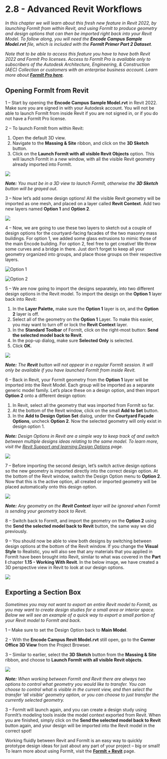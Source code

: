 # 2.8 - Advanced Revit Workflows

_In this chapter we will learn about this fresh new feature in Revit 2022, by launching FormIt from within Revit, and using FormIt to produce geometry and design options that can then be imported right back into your Revit Model. To follow along, you will need the_ _**Encode Campus Sample Model.rvt**_ _file, which is included with the_ _**FormIt Primer Part 2 Dataset**._

_Note that to be able to access this feature you have to have both Revit 2022 and FormIt Pro licenses. Access to FormIt Pro is available only to subscribers of the Autodesk Architecture, Engineering, & Construction (AEC) Collection or customers with an enterprise business account. Learn more about_ [_**FormIt Pro here**_](https://formit.autodesk.com/#pro-callout)_._

## Opening FormIt from Revit

1 – Start by opening the **Encode Campus Sample Model.rvt** in Revit 2022. Make sure you are signed in with your Autodesk account. You will not be able to launch FormIt from inside Revit if you are not signed in, or if you do not have a FormIt Pro license.

2 – To launch FormIt from within Revit:

1. Open the default 3D view.
2. Navigate to the **Massing & Site** ribbon, and click on the **3D Sketch** button.
3. Click on the **Launch FormIt with all visible Revit Objects** option. This will launch FormIt in a new window, with all the visible Revit geometry already imported into FormIt.

![](<../../.gitbook/assets/0 (22).png>)

_**Note:**_ _You must be in a 3D view to launch FormIt, otherwise the_ _**3D Sketch**_ _button will be grayed out._

3 – Now let’s add some design options! All the visible Revit geometry will be imported as one mesh, and placed on a layer called **Revit Context**. Add two new layers named **Option 1** and **Option 2**.

![](<../../.gitbook/assets/1 (23) (1).png>)

4 – Now, we are going to use these two layers to sketch out a couple of design options for the courtyard-facing facades of the two masonry mass buildings. For option 1, we added some glass extrusions to mimic those of the main Encode building. For option 2, feel free to get creative! We threw some curves and a bridge in there. Just don’t forget to keep all your geometry organized into groups, and place those groups on their respective layers.

![Option 1](<../../.gitbook/assets/2 (23) (1).png>)

![Option 2](<../../.gitbook/assets/3 (20) (1).png>)

5 – We are now going to import the designs separately, into two different design options in the Revit model. To import the design on the **Option 1** layer back into Revit:

1. In the **Layer Palette,** make sure the **Option 1** layer is on, and the **Option 2** layer is off.
2. Select all of the geometry on the **Option 1** Layer. To make this easier, you may want to turn off or lock the **Revit Context** layer.
3. In the **Standard Toolbar** of FormIt, click on the right-most button: **Send the selected model back to Revit**.
4. In the pop-up dialog, make sure **Selected Only** is selected.
5. Click **OK**.

![](<../../.gitbook/assets/4 (19) (1).png>)

_**Note:**_ _The_ _**Revit**_ _button will not appear in a regular FormIt session. It will only be available if you have launched FormIt from inside Revit._

6 – Back in Revit, your FormIt geometry from the **Option 1** layer will be imported into the Revit Model. Each group will be imported as a separate generic model family. Let’s place these on a design option, and then import **Option 2** onto a different design option:

1. In Revit, select all the geometry that was imported from FormIt so far.
2. At the bottom of the Revit window, click on the small **Add to Set** button.
3. In the **Add to Design Option Set** dialog, under the **Courtyard Façade Options**, uncheck **Option 2**. Now the selected geometry will only exist in design option 1.

_**Note:**_ _Design Options in Revit are a simple way to keep track of and switch between multiple designs ideas relating to the same model. To learn more, visit the_ [_Revit Support and learning Design Options_](https://knowledge.autodesk.com/support/revit-products/learn-explore/caas/CloudHelp/cloudhelp/2021/ENU/Revit-Model/files/GUID-D48B1E7E-BC34-414E-85BD-790F199BB2C0-htm.html) _page._

![](<../../.gitbook/assets/5 (18).png>)

7 – Before importing the second design, let’s switch active design options so the new geometry is imported directly into the correct design option. At the bottom of the Revit window, switch the Design Option menu to **Option 2**. Now that this is the active option, all created or imported geometry will be placed automatically onto this design option.

![](<../../.gitbook/assets/6 (15).png>)

_**Note:**_ _Any geometry on the_ _**Revit Context**_ _layer will be ignored when FormIt is sending your geometry back to Revit._

8 – Switch back to FormIt, and import the geometry on the **Option 2** using the **Send the selected model back to Revit** button, the same way we did previously.

9 – You should now be able to view both designs by switching between design options at the bottom of the Revit window. If you change the **Visual Style** to Realistic, you will also see that any materials that you applied in FormIt have been brought into Revit, similar to what was covered in the **Part I** chapter **1.15 - Working With Revit**. In the below image, we have created a 3D perspective view in Revit to look at our design options.

![](<../../.gitbook/assets/7 (10).png>)

## Exporting a Section Box

_Sometimes you may not want to export an entire Revit model to FormIt, as you may want to create design studies for a small area or interior space. Below we will see an example of a quick way to export a small portion of your Revit model to FormIt and back._

1 – Make sure to set the Design Option back to **Main Model**.

2 - With the **Encode Campus Revit Model.rvt** still open, go to the **Corner Office 3D View** from the Project Browser.

3 – Similar to earlier, select the **3D Sketch** button from the **Massing & Site** ribbon, and choose to **Launch FormIt with all visible Revit objects**.

![](<../../.gitbook/assets/8 (10) (1).png>)

_**Note:**_ _When working between FormIt and Revit there are always two options to control what geometry you would like to transfer. You can choose to control what is visible in the current view, and then select the transfer ‘all visible’ geometry option, or you can choose to just transfer the currently selected geometry._

3 – FormIt will launch again, and you can create a design study using FormIt’s modeling tools inside the model context exported from Revit. When you are finished, simply click on the **Send the selected model back to Revit** button again, and your design will be imported into the Revit model in the correct spot!

Working fluidly between Revit and FormIt is an easy way to quickly prototype design ideas for just about any part of your project – big or small! To learn more about using FormIt, visit the [**FormIt + Revit**](https://formit.autodesk.com/page/formit-revit#:\~:text=FormIt%20Groups%20become%20Revit%20Mass,using%20Revit%202018%20and%20newer.) page.
